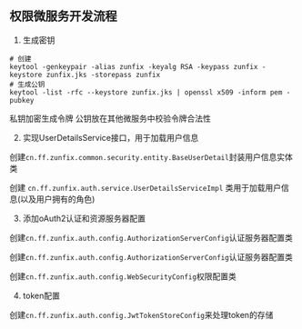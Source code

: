 
## 权限微服务开发流程

1. 生成密钥

```shell
# 创建
keytool -genkeypair -alias zunfix -keyalg RSA -keypass zunfix -keystore zunfix.jks -storepass zunfix
# 生成公钥
keytool -list -rfc --keystore zunfix.jks | openssl x509 -inform pem -pubkey
```
私钥加密生成令牌 公钥放在其他微服务中校验令牌合法性

2. 实现UserDetailsService接口，用于加载用户信息

创建`cn.ff.zunfix.common.security.entity.BaseUserDetail`封装用户信息实体类

创建 `cn.ff.zunfix.auth.service.UserDetailsServiceImpl` 类用于加载用户信息(以及用户拥有的角色)

3. 添加oAuth2认证和资源服务器配置

创建`cn.ff.zunfix.auth.config.AuthorizationServerConfig`认证服务器配置类

创建`cn.ff.zunfix.auth.config.AuthorizationServerConfig`认证服务器配置类

创建`cn.ff.zunfix.auth.config.WebSecurityConfig`权限配置类 

4. token配置

创建`cn.ff.zunfix.auth.config.JwtTokenStoreConfig`来处理token的存储
